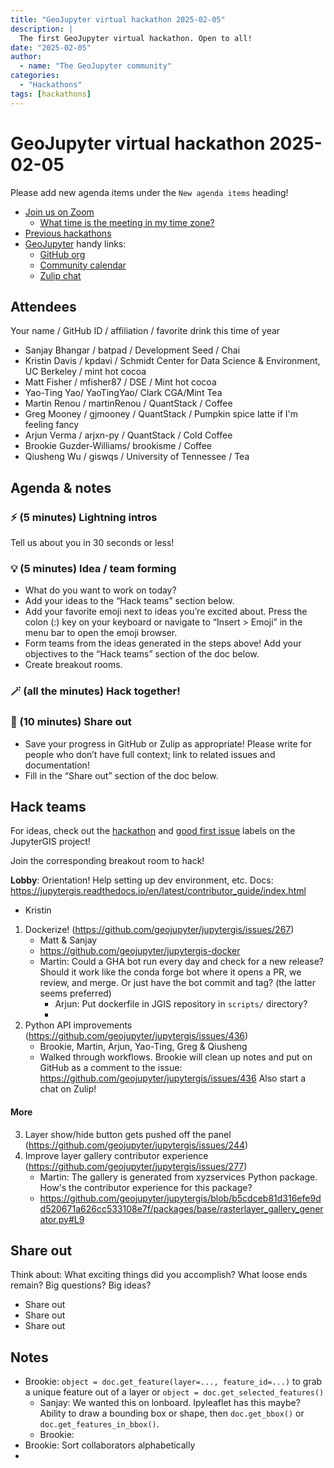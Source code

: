 ```yaml
---
title: "GeoJupyter virtual hackathon 2025-02-05"
description: |
  The first GeoJupyter virtual hackathon. Open to all!
date: "2025-02-05"
author:
  - name: "The GeoJupyter community"
categories:
  - "Hackathons"
tags: [hackathons]
---
```


# GeoJupyter virtual hackathon 2025-02-05

Please add new agenda items under the `New agenda items` heading!

- [Join us on Zoom](https://berkeley.zoom.us/j/92451699568)
  - [What time is the meeting in my time zone?](https://dateful.com/convert/utc?t=3pm)
- [Previous hackathons](https://geojupyter.org/blog/#category=Hackathons)
- [GeoJupyter](https://geojupyter.org) handy links:
  - [GitHub org](https://github.com/geojupyter)
  - [Community calendar](https://geojupyter.org/calendar.html)
  - [Zulip chat](https://jupyter.zulipchat.com/#narrow/channel/471314-geojupyter)


## Attendees

Your name / GitHub ID / affiliation / favorite drink this time of year

* Sanjay Bhangar / batpad / Development Seed / Chai
* Kristin Davis / kpdavi / Schmidt Center for Data Science & Environment, UC Berkeley / mint hot cocoa
* Matt Fisher / mfisher87 / DSE / Mint hot cocoa
* Yao-Ting Yao/ YaoTingYao/ Clark CGA/Mint Tea
* Martin Renou / martinRenou / QuantStack / Coffee
* Greg Mooney / gjmooney / QuantStack / Pumpkin spice latte if I'm feeling fancy
* Arjun Verma / arjxn-py / QuantStack / Cold Coffee
* Brookie Guzder-Williams/ brookisme / Coffee
* Qiusheng Wu / giswqs / University of Tennessee / Tea



## Agenda & notes

### ⚡ (5 minutes) Lightning intros

Tell us about you in 30 seconds or less!


### 💡 (5 minutes) Idea / team forming

* What do you want to work on today?
* Add your ideas to the “Hack teams” section below.
* Add your favorite emoji next to ideas you’re excited about. Press the colon (:) key on your keyboard or navigate to “Insert > Emoji” in the menu bar to open the emoji browser.
* Form teams from the ideas generated in the steps above! Add your objectives to the “Hack teams” section of the doc below.
* Create breakout rooms.


### 🪄 (all the minutes) Hack together!

### 💬 (10 minutes) Share out

* Save your progress in GitHub or Zulip as appropriate!
  Please write for people who don’t have full context; link to related issues and documentation!
* Fill in the “Share out” section of the doc below.


## Hack teams

For ideas, check out the [hackathon](https://github.com/geojupyter/jupytergis/labels/hackathon) and [good first issue](https://github.com/geojupyter/jupytergis/labels/good%20first%20issue) labels on the JupyterGIS project!

Join the corresponding breakout room to hack!

**Lobby**: Orientation! Help setting up dev environment, etc. Docs: https://jupytergis.readthedocs.io/en/latest/contributor_guide/index.html
* Kristin

1. Dockerize! (https://github.com/geojupyter/jupytergis/issues/267)
    * Matt & Sanjay
    * https://github.com/geojupyter/jupytergis-docker
    * Martin: Could a GHA bot run every day and check for a new release? Should it work like the conda forge bot where it opens a PR, we review, and merge. Or just have the bot commit and tag? (the latter seems preferred)
        * Arjun: Put dockerfile in JGIS repository in `scripts/` directory?
        *
2. Python API improvements (https://github.com/geojupyter/jupytergis/issues/436)
    * Brookie, Martin, Arjun, Yao-Ting, Greg & Qiusheng
    * Walked through workflows.
      Brookie will clean up notes and put on GitHub as a comment to the issue: https://github.com/geojupyter/jupytergis/issues/436
      Also start a chat on Zulip!

#### More

3. Layer show/hide button gets pushed off the panel (https://github.com/geojupyter/jupytergis/issues/244)
4. Improve layer gallery contributor experience (https://github.com/geojupyter/jupytergis/issues/277)
    * Martin: The gallery is generated from xyzservices Python package. How's the contributor experience for this package?
    * https://github.com/geojupyter/jupytergis/blob/b5cdceb81d316efe9dd520671a626cc533108e7f/packages/base/rasterlayer_gallery_generator.py#L9


## Share out

Think about:
What exciting things did you accomplish?
What loose ends remain?
Big questions? Big ideas?

* Share out
* Share out
* Share out


## Notes

* Brookie: `object = doc.get_feature(layer=..., feature_id=...)` to grab a unique feature out of a layer or `object = doc.get_selected_features()`
    * Sanjay: We wanted this on lonboard. Ipyleaflet has this maybe? Ability to draw a bounding box or shape, then `doc.get_bbox()` or `doc.get_features_in_bbox()`.
    * Brookie:
* Brookie: Sort collaborators alphabetically
*
